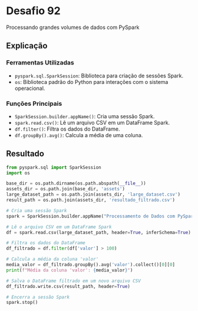 # Desafio 92

Processando grandes volumes de dados com PySpark

## Explicação

### Ferramentas Utilizadas

- `pyspark.sql.SparkSession`: Biblioteca para criação de sessões Spark.
- `os`: Biblioteca padrão do Python para interações com o sistema operacional.

### Funções Principais

- `SparkSession.builder.appName()`: Cria uma sessão Spark.
- `spark.read.csv()`: Lê um arquivo CSV em um DataFrame Spark.
- `df.filter()`: Filtra os dados do DataFrame.
- `df.groupBy().avg()`: Calcula a média de uma coluna.

## Resultado

```py
from pyspark.sql import SparkSession
import os

base_dir = os.path.dirname(os.path.abspath(__file__))
assets_dir = os.path.join(base_dir, 'assets')
large_dataset_path = os.path.join(assets_dir, 'large_dataset.csv')
result_path = os.path.join(assets_dir, 'resultado_filtrado.csv')

# Cria uma sessão Spark
spark = SparkSession.builder.appName("Processamento de Dados com PySpark").getOrCreate()

# Lê o arquivo CSV em um DataFrame Spark
df = spark.read.csv(large_dataset_path, header=True, inferSchema=True)

# Filtra os dados do DataFrame
df_filtrado = df.filter(df['valor'] > 100)

# Calcula a média da coluna 'valor'
media_valor = df_filtrado.groupBy().avg('valor').collect()[0][0]
print(f"Média da coluna 'valor': {media_valor}")

# Salva o DataFrame filtrado em um novo arquivo CSV
df_filtrado.write.csv(result_path, header=True)

# Encerra a sessão Spark
spark.stop()
```